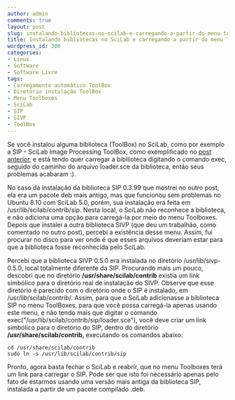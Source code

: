 ```yaml
---
author: admin
comments: true
layout: post
slug: instalando-bibliotecas-no-scilab-e-carregando-a-partir-do-menu-toolboxes
title: Instalando bibliotecas no SciLab e carregando a partir do menu ToolBoxes
wordpress_id: 300
categories:
- Linux
- Software
- Software Livre
tags:
- Carregamento automático ToolBox
- Diretório instalação ToolBox
- Menu Toolboxes
- SciLab
- SIP
- SIVP
- ToolBox
---
```


Se você instalou alguma biblioteca (ToolBox) no SciLab, como por exemplo a SIP - SciLab Image Processing ToolBox, como exemplificado no [post anterior](http://manoelcampos.com.br/2009/04/03/carregando-bibliotecas-adicionais-no-scilab-o-matlab-opensource/), e está tendo quer carregar a bibilioteca digitando o comando exec, seguido do caminho do arquivo loader.sce da biblioteca, então seus problemas acabaram :).

No caso da instalação da biblioteca SIP 0.3.99 que mostrei no outro post, ela era um pacote deb mais antigo, mas que funcionou sem problemas no Ubuntu 8.10 com SciLab 5.0, porém, sua instalação era feita em /usr/lib/scilab/contrib/sip. Nesta local, o SciLab não reconhece a biblioteca, e não adiciona uma opção para carregá-la por meio do menu Toolboxes. Depois que instalei a outra biblioteca SIVP (que deu um trabalhão, como comentado no outro post), percebi a existência desse menu. Assim, fui procurar no disco para ver onde é que esses arquivos deveriam estar para que a biblioteca fosse reconhecida pelo SciLab.

Percebi que a biblioteca SIVP 0.5.0 era instalada no diretório /usr/lib/sivp-0.5.0, local totalmente diferente da SIP. Procurando mais um pouco, descobri que no diretório **/usr/share/scilab/contrib** existia um link simbólico para o diretório real de instalação do SIVP. Observe que esse diretório é parecido com o diretório onde o SIP é instalado, em /usr/_lib_/scilab/contrib/. Assim, para que o SciLab adicionasse a biblioteca SIP no menu ToolBoxes, para que você possa carregá-la apenas usando este menu, e não tendo mais que digitar o comando exec("/usr/lib/scilab/contrib/sip/loader.sce"), você deve criar um link simbólico para o diretório do SIP, dentro do diretório  **/usr/share/scilab/contrib**, executando os comandos abaixo:

```    
cd /usr/share/scilab/contrib
sudo ln -s /usr/lib/scilab/contrib/sip
``` 

Pronto, agora basta fechar o SciLab e reabrir, que no menu Toolboxes terá um link para carregar o SIP. Pode ser que isto foi necessário apenas pelo fato de estarmos usando uma versão mais antiga da biblioteca SIP, instalada a partir de um pacote compilado .deb.
